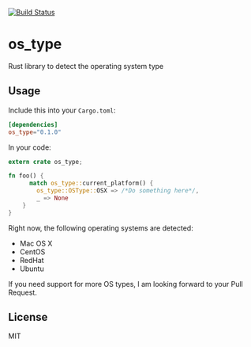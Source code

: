 [![Build Status](https://travis-ci.org/schultyy/os_type.svg?branch=master)](https://travis-ci.org/schultyy/os_type)

# os_type
Rust library to detect the operating system type

## Usage

Include this into your `Cargo.toml`:

```toml
[dependencies]
os_type="0.1.0"
```

In your code:

```rust
extern crate os_type;

fn foo() {
      match os_type::current_platform() {
        os_type::OSType::OSX => /*Do something here*/,
        _ => None
    }
}
```

Right now, the following operating systems are detected:

- Mac OS X
- CentOS
- RedHat
- Ubuntu

If you need support for more OS types, I am looking forward to your Pull Request.

## License

MIT

